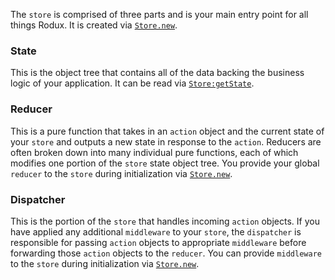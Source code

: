The `store` is comprised of three parts and is your main entry point for all things Rodux. It is created via [`Store.new`](../api-reference.md#storenew).

### State
This is the object tree that contains all of the data backing the business logic of your application. It can be read via [`Store:getState`](../api-reference.md#storegetstate).

### Reducer
This is a pure function that takes in an `action` object and the current state of your `store` and outputs a new state in response to the `action`. Reducers are often broken down into many individual pure functions, each of which modifies one portion of the `store` state object tree. You provide your global `reducer` to the `store` during initialization via [`Store.new`](../api-reference.md#storenew).

### Dispatcher
This is the portion of the `store` that handles incoming `action` objects. If you have applied any additional `middleware` to your `store`, the `dispatcher` is responsible for passing `action` objects to appropriate `middleware` before forwarding those `action` objects to the `reducer`. You can provide `middleware` to the `store` during initialization via [`Store.new`](../api-reference.md#storenew).